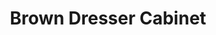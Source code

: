---
title: "Brown Dresser Cabinet"
image: "src/img/WhatsApp Image 2021-10-09 at 7.47.59 PM.webp"
tag:
- cabinetry
---